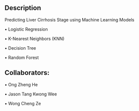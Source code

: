 ## Description
Predicting Liver Cirrhosis Stage using Machine Learning Models

• Logistic Regression

• K-Nearest Neighbors (KNN)

• Decision Tree

• Random Forest

## Collaborators:
• Ong Zheng He

• Jason Tang Kwong Wee

• Wong Cheng Ze
